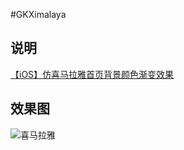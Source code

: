 #GKXimalaya

## 说明
[【iOS】仿喜马拉雅首页背景颜色渐变效果](https://www.jianshu.com/p/bdb14810213d)

## 效果图
![喜马拉雅](https://github.com/QuintGao/GKExampleImages/blob/master/GKXmalaya/xmly.gif)

